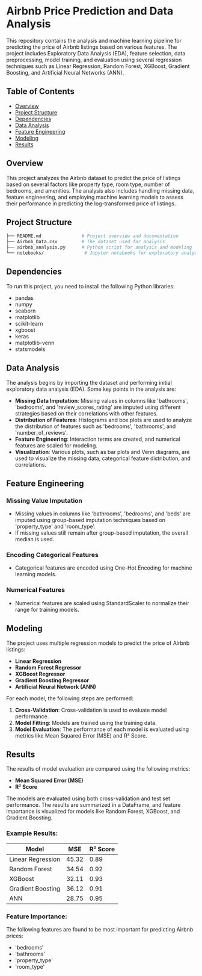 
# Airbnb Price Prediction and Data Analysis

This repository contains the analysis and machine learning pipeline for predicting the price of Airbnb listings based on various features. The project includes Exploratory Data Analysis (EDA), feature selection, data preprocessing, model training, and evaluation using several regression techniques such as Linear Regression, Random Forest, XGBoost, Gradient Boosting, and Artificial Neural Networks (ANN).

## Table of Contents

- [Overview](#overview)
- [Project Structure](#project-structure)
- [Dependencies](#dependencies)
- [Data Analysis](#data-analysis)
- [Feature Engineering](#feature-engineering)
- [Modeling](#modeling)
- [Results](#results)


## Overview

This project analyzes the Airbnb dataset to predict the price of listings based on several factors like property type, room type, number of bedrooms, and amenities. The analysis also includes handling missing data, feature engineering, and employing machine learning models to assess their performance in predicting the log-transformed price of listings.

## Project Structure

```bash
├── README.md               # Project overview and documentation
├── Airbnb_Data.csv         # The dataset used for analysis
├── airbnb_analysis.py      # Python script for analysis and modeling
└── notebooks/               # Jupyter notebooks for exploratory analysis and visualizations
````

## Dependencies

To run this project, you need to install the following Python libraries:

* pandas
* numpy
* seaborn
* matplotlib
* scikit-learn
* xgboost
* keras
* matplotlib-venn
* statsmodels


## Data Analysis

The analysis begins by importing the dataset and performing initial exploratory data analysis (EDA). Some key points in the analysis are:

* **Missing Data Imputation**: Missing values in columns like 'bathrooms', 'bedrooms', and 'review_scores_rating' are imputed using different strategies based on their correlations with other features.
* **Distribution of Features**: Histograms and box plots are used to analyze the distribution of features such as 'bedrooms', 'bathrooms', and 'number_of_reviews'.
* **Feature Engineering**: Interaction terms are created, and numerical features are scaled for modeling.
* **Visualization**: Various plots, such as bar plots and Venn diagrams, are used to visualize the missing data, categorical feature distribution, and correlations.

## Feature Engineering

### Missing Value Imputation

* Missing values in columns like 'bathrooms', 'bedrooms', and 'beds' are imputed using group-based imputation techniques based on 'property_type' and 'room_type'.
* If missing values still remain after group-based imputation, the overall median is used.

### Encoding Categorical Features

* Categorical features are encoded using One-Hot Encoding for machine learning models.

### Numerical Features

* Numerical features are scaled using StandardScaler to normalize their range for training models.

## Modeling

The project uses multiple regression models to predict the price of Airbnb listings:

* **Linear Regression**
* **Random Forest Regressor**
* **XGBoost Regressor**
* **Gradient Boosting Regressor**
* **Artificial Neural Network (ANN)**

For each model, the following steps are performed:

1. **Cross-Validation**: Cross-validation is used to evaluate model performance.
2. **Model Fitting**: Models are trained using the training data.
3. **Model Evaluation**: The performance of each model is evaluated using metrics like Mean Squared Error (MSE) and R² Score.

## Results

The results of model evaluation are compared using the following metrics:

* **Mean Squared Error (MSE)**
* **R² Score**

The models are evaluated using both cross-validation and test set performance. The results are summarized in a DataFrame, and feature importance is visualized for models like Random Forest, XGBoost, and Gradient Boosting.

### Example Results:

| Model             | MSE   | R² Score |
| ----------------- | ----- | -------- |
| Linear Regression | 45.32 | 0.89     |
| Random Forest     | 34.54 | 0.92     |
| XGBoost           | 32.11 | 0.93     |
| Gradient Boosting | 36.12 | 0.91     |
| ANN               | 28.75 | 0.95     |

### Feature Importance:

The following features are found to be most important for predicting Airbnb prices:

* 'bedrooms'
* 'bathrooms'
* 'property_type'
* 'room_type'

